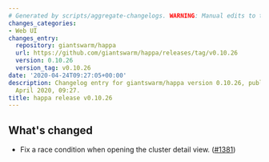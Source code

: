 ```yaml
---
# Generated by scripts/aggregate-changelogs. WARNING: Manual edits to this files will be overwritten.
changes_categories:
- Web UI
changes_entry:
  repository: giantswarm/happa
  url: https://github.com/giantswarm/happa/releases/tag/v0.10.26
  version: 0.10.26
  version_tag: v0.10.26
date: '2020-04-24T09:27:05+00:00'
description: Changelog entry for giantswarm/happa version 0.10.26, published on 24
  April 2020, 09:27.
title: happa release v0.10.26
---
```


## What's changed

- Fix a race condition when opening the cluster detail view. ([#1381](https://github.com/giantswarm/happa/pull/1381))

